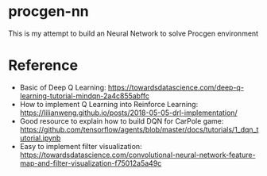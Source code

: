 # procgen-nn
This is my attempt to build an Neural Network to solve Procgen environment

# Reference
- Basic of Deep Q Learning: https://towardsdatascience.com/deep-q-learning-tutorial-mindqn-2a4c855abffc
- How to implement Q Learning into Reinforce Learning: https://lilianweng.github.io/posts/2018-05-05-drl-implementation/
- Good resource to explain how to build DQN for CarPole game: https://github.com/tensorflow/agents/blob/master/docs/tutorials/1_dqn_tutorial.ipynb
- Easy to implement filter visualization: https://towardsdatascience.com/convolutional-neural-network-feature-map-and-filter-visualization-f75012a5a49c